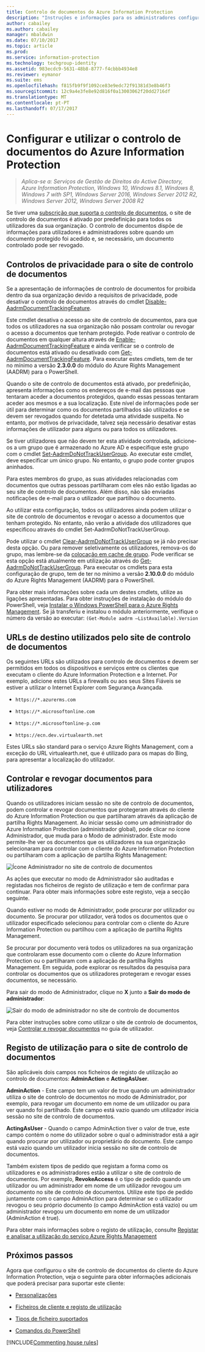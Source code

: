 ```yaml
---
title: Controlo de documentos do Azure Information Protection
description: "Instruções e informações para os administradores configurarem e utilizarem o controlo de documentos do Azure Information Protection."
author: cabailey
ms.author: cabailey
manager: mbaldwin
ms.date: 07/10/2017
ms.topic: article
ms.prod: 
ms.service: information-protection
ms.technology: techgroup-identity
ms.assetid: 983ecdc9-5631-48b8-8777-f4cbbb4934e8
ms.reviewer: eymanor
ms.suite: ems
ms.openlocfilehash: f815fb9f9f1092ce83e9edc72f91381d3e8b46f3
ms.sourcegitcommit: 12c9a4e3fe8e92d816f0a13003062f20dd2716df
ms.translationtype: MT
ms.contentlocale: pt-PT
ms.lasthandoff: 07/17/2017
---
```

# <a name="configuring-and-using-document-tracking-for-azure-information-protection"></a>Configurar e utilizar o controlo de documentos do Azure Information Protection

>*Aplica-se a: Serviços de Gestão de Direitos do Active Directory, Azure Information Protection, Windows 10, Windows 8.1, Windows 8, Windows 7 with SP1, Windows Server 2016, Windows Server 2012 R2, Windows Server 2012, Windows Server 2008 R2*

Se tiver uma [subscrição que suporta o controlo de documentos](https://www.microsoft.com/en-us/cloud-platform/azure-information-protection-features), o site de controlo de documentos é ativado por predefinição para todos os utilizadores da sua organização. O controlo de documentos dispõe de informações para utilizadores e administradores sobre quando um documento protegido foi acedido e, se necessário, um documento controlado pode ser revogado.

## <a name="privacy-controls-for-your-document-tracking-site"></a>Controlos de privacidade para o site de controlo de documentos

Se a apresentação de informações de controlo de documentos for proibida dentro da sua organização devido a requisitos de privacidade, pode desativar o controlo de documentos através do cmdlet [Disable-AadrmDocumentTrackingFeature](/powershell/module/aadrm/disable-aadrmdocumenttrackingfeature). 

Este cmdlet desativa o acesso ao site de controlo de documentos, para que todos os utilizadores na sua organização não possam controlar ou revogar o acesso a documentos que tenham protegido. Pode reativar o controlo de documentos em qualquer altura através de [Enable-AadrmDocumentTrackingFeature](/powershell/module/aadrm/enable-aadrmdocumenttrackingfeature) e ainda verificar se o controlo de documentos está ativado ou desativado com [Get-AadrmDocumentTrackingFeature](/powershell/module/aadrm/get-aadrmdocumenttrackingfeature). Para executar estes cmdlets, tem de ter no mínimo a versão **2.3.0.0** do módulo do Azure Rights Management (AADRM) para o PowerShell. 

Quando o site de controlo de documentos está ativado, por predefinição, apresenta informações como os endereços de e-mail das pessoas que tentaram aceder a documentos protegidos, quando essas pessoas tentaram aceder aos mesmos e a sua localização. Este nível de informações pode ser útil para determinar como os documentos partilhados são utilizados e se devem ser revogados quando for detetada uma atividade suspeita. No entanto, por motivos de privacidade, talvez seja necessário desativar estas informações de utilizador para alguns ou para todos os utilizadores. 

Se tiver utilizadores que não devem ter esta atividade controlada, adicione-os a um grupo que é armazenado no Azure AD e especifique este grupo com o cmdlet [Set-AadrmDoNotTrackUserGroup](/powershell/module/aadrm/Set-AadrmDoNotTrackUserGroup). Ao executar este cmdlet, deve especificar um único grupo. No entanto, o grupo pode conter grupos aninhados. 

Para estes membros do grupo, as suas atividades relacionadas com documentos que outras pessoas partilharam com eles não estão ligadas ao seu site de controlo de documentos. Além disso, não são enviadas notificações de e-mail para o utilizador que partilhou o documento.

Ao utilizar esta configuração, todos os utilizadores ainda podem utilizar o site de controlo de documentos e revogar o acesso a documentos que tenham protegido. No entanto, não verão a atividade dos utilizadores que especificou através do cmdlet Set-AadrmDoNotTrackUserGroup.

Pode utilizar o cmdlet [Clear-AadrmDoNotTrackUserGroup](/powershell/module/aadrm/Clear-AadrmDoNotTrackUserGroup) se já não precisar desta opção. Ou para remover seletivamente os utilizadores, remova-os do grupo, mas lembre-se da [colocação em cache de grupo](../plan-design/prepare.md#group-membership-caching-by-azure-rights-management). Pode verificar se esta opção está atualmente em utilização através do [Get-AadrmDoNotTrackUserGroup](/powershell/module/aadrm/get-AadrmDoNotTrackUserGroup). Para executar os cmdlets para esta configuração de grupo, tem de ter no mínimo a versão **2.10.0.0** do módulo do Azure Rights Management (AADRM) para o PowerShell.

Para obter mais informações sobre cada um destes cmdlets, utilize as ligações apresentadas. Para obter instruções de instalação do módulo do PowerShell, veja [Instalar o Windows PowerShell para o Azure Rights Management](../deploy-use/install-powershell.md). Se já transferiu e instalou o módulo anteriormente, verifique o número da versão ao executar: `(Get-Module aadrm –ListAvailable).Version`


## <a name="destination-urls-used-by-the-document-tracking-site"></a>URLs de destino utilizados pelo site de controlo de documentos

Os seguintes URLs são utilizados para controlo de documentos e devem ser permitidos em todos os dispositivos e serviços entre os clientes que executam o cliente do Azure Information Protection e a Internet. Por exemplo, adicione estes URLs a firewalls ou aos seus Sites Fiáveis se estiver a utilizar o Internet Explorer com Segurança Avançada.

-  `https://*.azurerms.com`

- `https://*.microsoftonline.com`

- `https://*.microsoftonline-p.com`

- `https://ecn.dev.virtualearth.net`

Estes URLs são standard para o serviço Azure Rights Management, com a exceção do URL virtualearth.net, que é utilizado para os mapas do Bing, para apresentar a localização do utilizador.

## <a name="tracking-and-revoking-documents-for-users"></a>Controlar e revogar documentos para utilizadores

Quando os utilizadores iniciam sessão no site de controlo de documentos, podem controlar e revogar documentos que protegeram através do cliente do Azure Information Protection ou que partilharam através da aplicação de partilha Rights Management. Ao iniciar sessão como um administrador do Azure Information Protection (administrador global), pode clicar no ícone Administrador, que muda para o Modo de administrador. Este modo permite-lhe ver os documentos que os utilizadores na sua organização selecionaram para controlar com o cliente do Azure Information Protection ou partilharam com a aplicação de partilha Rights Management:

![Ícone Administrador no site de controlo de documentos](../media/tracking-site-admin-icon.png)

As ações que executar no modo de Administrador são auditadas e registadas nos ficheiros de registo de utilização e tem de confirmar para continuar. Para obter mais informações sobre este registo, veja a secção seguinte.

Quando estiver no modo de Administrador, pode procurar por utilizador ou documento. Se procurar por utilizador, verá todos os documentos que o utilizador especificado selecionou para controlar com o cliente do Azure Information Protection ou partilhou com a aplicação de partilha Rights Management. 

Se procurar por documento verá todos os utilizadores na sua organização que controlaram esse documento com o cliente do Azure Information Protection ou o partilharam com a aplicação de partilha Rights Management. Em seguida, pode explorar os resultados da pesquisa para controlar os documentos que os utilizadores protegeram e revogar esses documentos, se necessário. 

Para sair do modo de Administrador, clique no **X** junto a **Sair do modo de administrador**:

![Sair do modo de administrador no site de controlo de documentos](../media/tracking-site-exit-admin-icon.png)

Para obter instruções sobre como utilizar o site de controlo de documentos, veja [Controlar e revogar documentos](client-track-revoke.md) no guia de utilizador.

## <a name="usage-logging-for-the-document-tracking-site"></a>Registo de utilização para o site de controlo de documentos

São aplicáveis dois campos nos ficheiros de registo de utilização ao controlo de documentos: **AdminAction** e **ActingAsUser**.

**AdminAction** - Este campo tem um valor de true quando um administrador utiliza o site de controlo de documentos no modo de Administrador, por exemplo, para revogar um documento em nome de um utilizador ou para ver quando foi partilhado. Este campo está vazio quando um utilizador inicia sessão no site de controlo de documentos.

**ActingAsUser** - Quando o campo AdminAction tiver o valor de true, este campo contém o nome do utilizador sobre o qual o administrador está a agir quando procurar por utilizador ou proprietário do documento. Este campo está vazio quando um utilizador inicia sessão no site de controlo de documentos. 

Também existem tipos de pedido que registam a forma como os utilizadores e os administradores estão a utilizar o site de controlo de documentos. Por exemplo, **RevokeAccess** é o tipo de pedido quando um utilizador ou um administrador em nome de um utilizador revogou um documento no site de controlo de documentos. Utilize este tipo de pedido juntamente com o campo AdminAction para determinar se o utilizador revogou o seu próprio documento (o campo AdminAction está vazio) ou um administrador revogou um documento em nome de um utilizador (AdminAction é true).


Para obter mais informações sobre o registo de utilização, consulte [Registar e analisar a utilização do serviço Azure Rights Management](../deploy-use/log-analyze-usage.md)



## <a name="next-steps"></a>Próximos passos
Agora que configurou o site de controlo de documentos do cliente do Azure Information Protection, veja o seguinte para obter informações adicionais que poderá precisar para suportar este cliente:

- [Personalizações](client-admin-guide-customizations.md)

- [Ficheiros de cliente e registo de utilização](client-admin-guide-files-and-logging.md)

- [Tipos de ficheiro suportados](client-admin-guide-file-types.md)

- [Comandos do PowerShell](client-admin-guide-powershell.md)

[!INCLUDE[Commenting house rules](../includes/houserules.md)]
